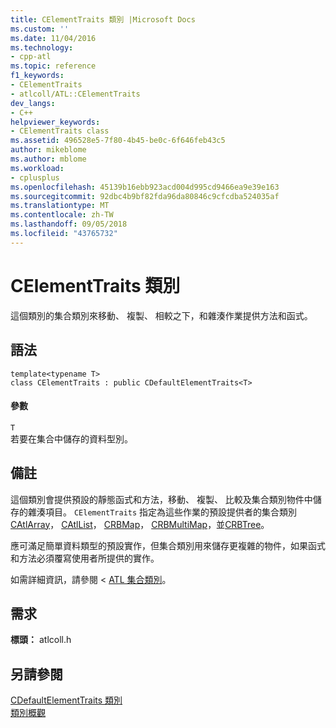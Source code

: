 ```yaml
---
title: CElementTraits 類別 |Microsoft Docs
ms.custom: ''
ms.date: 11/04/2016
ms.technology:
- cpp-atl
ms.topic: reference
f1_keywords:
- CElementTraits
- atlcoll/ATL::CElementTraits
dev_langs:
- C++
helpviewer_keywords:
- CElementTraits class
ms.assetid: 496528e5-7f80-4b45-be0c-6f646feb43c5
author: mikeblome
ms.author: mblome
ms.workload:
- cplusplus
ms.openlocfilehash: 45139b16ebb923acd004d995cd9466ea9e39e163
ms.sourcegitcommit: 92dbc4b9bf82fda96da80846c9cfcdba524035af
ms.translationtype: MT
ms.contentlocale: zh-TW
ms.lasthandoff: 09/05/2018
ms.locfileid: "43765732"
---
```

# <a name="celementtraits-class"></a>CElementTraits 類別

這個類別的集合類別來移動、 複製、 相較之下，和雜湊作業提供方法和函式。

## <a name="syntax"></a>語法

```
template<typename T>  
class CElementTraits : public CDefaultElementTraits<T>
```

#### <a name="parameters"></a>參數

`T`  
若要在集合中儲存的資料型別。

## <a name="remarks"></a>備註

這個類別會提供預設的靜態函式和方法，移動、 複製、 比較及集合類別物件中儲存的雜湊項目。 `CElementTraits` 指定為這些作業的預設提供者的集合類別[CAtlArray](../../atl/reference/catlarray-class.md)， [CAtlList](../../atl/reference/catllist-class.md)， [CRBMap](../../atl/reference/crbmap-class.md)， [CRBMultiMap](../../atl/reference/crbmultimap-class.md)，並[CRBTree](../../atl/reference/crbtree-class.md)。

應可滿足簡單資料類型的預設實作，但集合類別用來儲存更複雜的物件，如果函式和方法必須覆寫使用者所提供的實作。

如需詳細資訊，請參閱 < [ATL 集合類別](../../atl/atl-collection-classes.md)。

## <a name="requirements"></a>需求

**標頭：** atlcoll.h

## <a name="see-also"></a>另請參閱

[CDefaultElementTraits 類別](../../atl/reference/cdefaultelementtraits-class.md)   
[類別概觀](../../atl/atl-class-overview.md)
